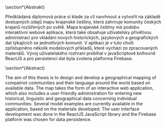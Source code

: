 \section\*{Abstrakt}

Předkládaná diplomová práce si klade za cíl navrhnout a vytvořit na základě dostupných údajů mapu krajanské češtiny, která zahrnuje komunity českých krajanů rozšířených po světě. Mapa krajanské češtiny má podobu interaktivní webové aplikace, která také obsahuje uživatelsky přívětivou administraci pro vkládání nových historických, jazykových a geografických dat týkajících se jednotlivých komunit. V aplikaci je v tuto chvíli zpřístupněno několik modelových příkladů, které vychází ze zpracovaných materiálů. Vývoj uživatelského rozhraní probíhal v javaScriptové knihovně ReactJS a pro persistenci dat byla zvolena platforma Firebase.

\section\*{Abstract}

The aim of this thesis is to design and develop a geographical mapping of compatriot communities and their language around the world based on available data. The map takes the form of an interactive web application, which also includes a user-friendly administration for entering new historical, linguistic and geographical data concerning individual communities. Several model examples are currently available in the application, based on the materials developed. The user interface development was done in the ReactJS JavaScript library and the Firebase platform was chosen for data persistence.
